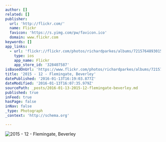 ```yaml
---
author: []
related: []
publisher:
  url: 'http://flickr.com/'
  name: Flickr
  favicon: 'https://s.yimg.com/pw/favicon.ico'
  domain: www.flickr.com
keywords: []
app_links:
  - url: 'flickr://flickr.com/photos/richardparkes/albums/72157648930154074'
    type: ios
    app_name: Flickr
    app_store_id: '328407587'
isBasedOnUrl: 'https://www.flickr.com/photos/richardparkes/albums/72157648930154074'
title: '2015 - 12 - Flemingate, Beverley'
datePublished: '2016-01-13T16:19:03.877Z'
dateModified: '2016-01-13T16:07:35.979Z'
sourcePath: _posts/2016-01-13-2015-12-flemingate-beverley.md
published: true
inFeed: true
hasPage: false
inNav: false
_type: Photograph
_context: 'http://schema.org'

---
```

![2015 - 12 - Flemingate&comma; Beverley](https://c4.staticflickr.com/8/7721/16515484973_b5bd7190e0_b.jpg)
